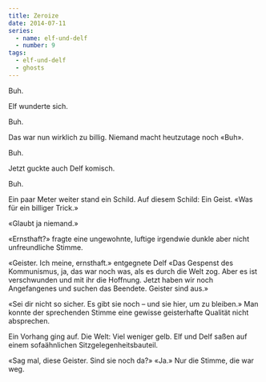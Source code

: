 ```yaml
---
title: Zeroize
date: 2014-07-11
series:
  - name: elf-und-delf
  - number: 9
tags:
  - elf-und-delf
  - ghosts
---
```


Buh.

Elf wunderte sich.

Buh.

Das war nun wirklich zu billig. Niemand macht heutzutage noch «Buh».

Buh.

Jetzt guckte auch Delf komisch.

Buh.

Ein paar Meter weiter stand ein Schild. Auf diesem Schild: Ein Geist.
«Was für ein billiger Trick.»

«Glaubt ja niemand.»

«Ernsthaft?» fragte eine ungewohnte, luftige irgendwie dunkle aber nicht unfreundliche Stimme.

«Geister. Ich meine, ernsthaft.» entgegnete Delf «Das Gespenst des Kommunismus, ja, das war noch was, als es durch die Welt zog. Aber es ist verschwunden und mit ihr die Hoffnung. Jetzt haben wir noch Angefangenes und suchen das Beendete. Geister sind aus.»

«Sei dir nicht so sicher. Es gibt sie noch – und sie hier, um zu bleiben.» Man konnte der sprechenden Stimme eine gewisse geisterhafte Qualität nicht absprechen.

Ein Vorhang ging auf. Die Welt: Viel weniger gelb. Elf und Delf saßen auf einem sofaähnlichen Sitzgelegenheitsbauteil.

«Sag mal, diese Geister. Sind sie noch da?» «Ja.» Nur die Stimme, die war weg.
